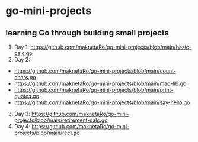 # go-mini-projects
## learning Go through building small projects
1. Day 1: https://github.com/maknetaRo/go-mini-projects/blob/main/basic-calc.go 
2. Day 2: 
- https://github.com/maknetaRo/go-mini-projects/blob/main/count-chars.go
- https://github.com/maknetaRo/go-mini-projects/blob/main/mad-lib.go 
- https://github.com/maknetaRo/go-mini-projects/blob/main/print-quotes.go 
- https://github.com/maknetaRo/go-mini-projects/blob/main/say-hello.go
3. Day 3: https://github.com/maknetaRo/go-mini-projects/blob/main/retirement-calc.go
4. Day 4: https://github.com/maknetaRo/go-mini-projects/blob/main/rect.go
